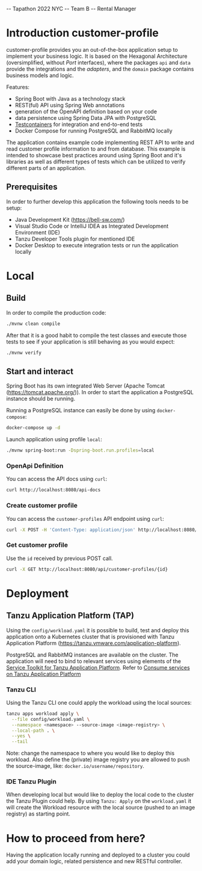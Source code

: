 -- Tapathon 2022 NYC
-- Team B
-- Rental Manager

# Introduction customer-profile
customer-profile provides you an out-of-the-box application setup to implement your business logic. It is based on the
Hexagonal Architecture (oversimplified, without _Port_ interfaces), where the packages `api` and `data` provide the 
integrations and the _adapters_, and the `domain` package contains business models and logic.

Features:
- Spring Boot with Java as a technology stack
- REST(ful) API using Spring Web annotations
- generation of the OpenAPI definition based on your code
- data persistence using Spring Data JPA with PostgreSQL
- [Testcontainers](https://www.testcontainers.org/) for integration and end-to-end tests
- Docker Compose for running PostgreSQL and RabbitMQ locally

The application contains example code implementing REST API to write and read customer profile information to and from 
database. This example is intended to showcase best practices around using Spring Boot and it's libraries as well as
different types of tests which can be utilized to verify different parts of an application.

## Prerequisites
In order to further develop this application the following tools needs to be setup:
- Java Development Kit (https://bell-sw.com/)
- Visual Studio Code or IntelliJ IDEA as Integrated Development Environment (IDE)
- Tanzu Developer Tools plugin for mentioned IDE
- Docker Desktop to execute integration tests or run the application locally

# Local
## Build
In order to compile the production code:
```bash
./mvnw clean compile
```


After that it is a good habit to compile the test classes and execute those tests to see if your application is still behaving as you would expect:
```bash
./mvnw verify
```


## Start and interact
Spring Boot has its own integrated Web Server (Apache Tomcat (https://tomcat.apache.org/)). In order 
to start the application a PostgreSQL instance should be running.

Running a PostgreSQL instance can easily be done by using `docker-compose`:
```bash
docker-compose up -d
```

Launch application using profile `local`:
```bash
./mvnw spring-boot:run -Dspring-boot.run.profiles=local
```


### OpenApi Definition
You can access the API docs using `curl`:

```bash
curl http://localhost:8080/api-docs  
```

### Create customer profile

You can access the `customer-profiles` API endpoint using `curl`:

```bash
curl -X POST -H 'Content-Type: application/json' http://localhost:8080/api/customer-profiles/ -d '{"firstName": "Joe", "lastName": "Doe", "email": "joe.doe@test.org"}'
```

### Get customer profile
Use the `id` received by previous POST call.
```bash
curl -X GET http://localhost:8080/api/customer-profiles/{id}
```

# Deployment
## Tanzu Application Platform (TAP)
Using the `config/workload.yaml` it is possible to build, test and deploy this application onto a
Kubernetes cluster that is provisioned with Tanzu Application Platform (https://tanzu.vmware.com/application-platform).

PostgreSQL and RabbitMQ instances are available on the cluster. The application will need to bind to relevant services
using elements of the [Service Toolkit for Tanzu Application Platform](https://docs.vmware.com/en/Services-Toolkit-for-VMware-Tanzu-Application-Platform/index.html).
Refer to [Consume services on Tanzu Application Platform](https://docs.vmware.com/en/VMware-Tanzu-Application-Platform/1.2/tap/GUID-getting-started-consume-services.html)

### Tanzu CLI
Using the Tanzu CLI one could apply the workload using the local sources:
```bash
tanzu apps workload apply \
  --file config/workload.yaml \
  --namespace <namespace> --source-image <image-registry> \
  --local-path . \
  --yes \
  --tail
````

Note: change the namespace to where you would like to deploy this workload. Also define the (private) image registry you
are allowed to push the source-image, like: `docker.io/username/repository`.

### IDE Tanzu Plugin
When developing local but would like to deploy the local code to the cluster the Tanzu Plugin could help.
By using `Tanzu: Apply` on the `workload.yaml` it will create the Workload resource with the local source (pushed to an image registry) as
starting point.

# How to proceed from here?
Having the application locally running and deployed to a cluster you could add your domain logic, related persistence and new RESTful controller.
